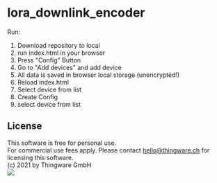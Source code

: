 # lora_downlink_encoder

Run:
1. Download repository to local
2. run index.html in your browser
3. Press "Config" Button
4. Go to "Add devices" and add device
5. All data is saved in browser local storage (unencrypted!)
6. Reload index.html
7. Select device from list
8. Create Config
9. select device from list





## License
This software is free for personal use. <br />
For commercial use fees apply. Please contact hello@thingware.ch for licensing this software.<br />
(c) 2021 by Thingware GmbH<br />
<a href="https://shopofthings.ch"><img src="https://shopofthings.ch/wp-content/uploads/2021/04/website_2021_logo_header_v3.svg" /></a>
